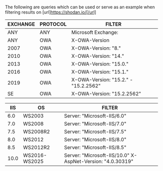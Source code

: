 The following are queries which can be used or serve as an example when filtering results on [url]https://shodan.io/[/url]

|EXCHANGE           | PROTOCOL | FILTER                              |
| ----------------- | -------- | ----------------------------------- |
|ANY                | ANY      | Microsoft Exchange:                 |
|ANY                | OWA      | X-OWA-Version                       |
|2007               | OWA      | X-OWA-Version: "8."                 |
|2010               | OWA      | X-OWA-Version: "14."                |
|2013               | OWA      | X-OWA-Version: "15.0."              |
|2016               | OWA      | X-OWA-Version: "15.1."              |
|2019               | OWA      | X-OWA-Version: "15.2." -"15.2.2562" |
|SE                 | OWA      | X-OWA-Version: "15.2.2562"          |


| IIS         | OS             | FILTER                                                     |
| ----------- | -------------- | ---------------------------------------------------------- |
| 6.0         | WS2003         | Server: "Microsoft-IIS/6.0"                                |
| 7.0	        | WS2008	       | Server: "Microsoft-IIS/7.0"                                |
| 7.5	        | WS2008R2	     | Server: "Microsoft-IIS/7.5"                                |
| 8.0         | WS2012         | Server: "Microsoft-IIS/8.0"                                |
| 8.5         | WS2012R2       | Server: "Microsoft-IIS/8.5"                                |
| 10.0        | WS2016-WS2025  | Server: "Microsoft-IIS/10.0" X-AspNet-Version: "4.0.30319" |

